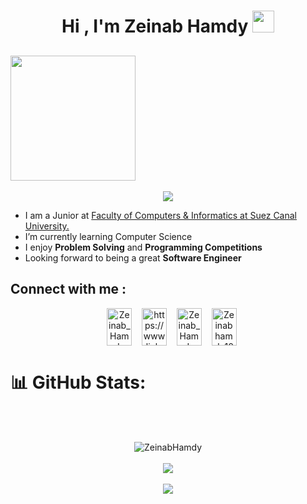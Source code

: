 <h1 align="center">Hi , I'm Zeinab Hamdy <img src="https://media.giphy.com/media/hvRJCLFzcasrR4ia7z/giphy.gif" width="35"></h1>

<h2> <img align="center" src="https://github.com/ZeinabHamdy/ZeinabHamdy/blob/main/Photo.gif" width = "200"/> </h2>


<p align="center">
  <a href="https://github.com/DenverCoder1/readme-typing-svg"><img src="https://readme-typing-svg.herokuapp.com?font=Time+New+Roman&color=%23C8BE25&size=25&center=true&vCenter=true&width=600&height=100&lines=Computer+Science+Student;Competitive+Programmer;"></a>
</p>


* I am a Junior at [Faculty of Computers & Informatics at Suez Canal University.](http://suez.edu.eg/ar/?page_id=7325&lang=en) 
* I’m currently learning Computer Science 
* I enjoy <strong>Problem Solving</strong> and <strong>Programming Competitions</strong>  
* Looking forward to being a great <strong>Software Engineer</strong>


##  Connect with me :
<p align="center">
&nbsp&nbsp&nbsp<a href="mailto:zeinabhamdy1010@gmail.com?"  target="blank"><img align="center" src="https://img.shields.io/badge/gmail-%23DD0031.svg?" alt="Zeinab_Hamdy" height="60" width="40"/></a>
&nbsp&nbsp&nbsp<a href="https://www.linkedin.com/in/zeinabhamdyy/" target="blank"><img align="center" src="https://raw.githubusercontent.com/rahuldkjain/github-profile-readme-generator/master/src/images/icons/Social/linked-in-alt.svg" alt="https://www.linkedin.com/in/zeinabhamdyy/" height="60" width="40" /></a>
&nbsp&nbsp&nbsp<a href="https://codeforces.com/profile/Zeinab_Hamdy" target="blank"><img align="center" src="https://raw.githubusercontent.com/rahuldkjain/github-profile-readme-generator/master/src/images/icons/Social/codeforces.svg" alt="Zeinab_Hamdy" height="60" width="40" /></a>	
&nbsp&nbsp&nbsp<a href="https://leetcode.com/Zeinabhamdy10/" target="blank"><img align="center" src="https://raw.githubusercontent.com/rahuldkjain/github-profile-readme-generator/master/src/images/icons/Social/leet-code.svg" alt="Zeinabhamdy10" height="60" width="40" /></a>
</p>

<!--zeinabhamdy1010@gmail.com-->

# 📊 GitHub Stats: 
<br><br>
<p align="center"> 
<img src="https://komarev.com/ghpvc/?username=ZeinabHamdy&label=Profile%20views&color=0e75b6&style=plastic" alt="ZeinabHamdy"/> <br><br>
<img src="https://github-readme-stats.vercel.app/api?username=ZeinabHamdy&theme=onedark&hide_border=false&include_all_commits=false&count_private=false"/><br/><br>
<img src="https://github-readme-streak-stats.herokuapp.com/?user=ZeinabHamdy&theme=onedark&hide_border=false" /><br/>
</p>


<br>
